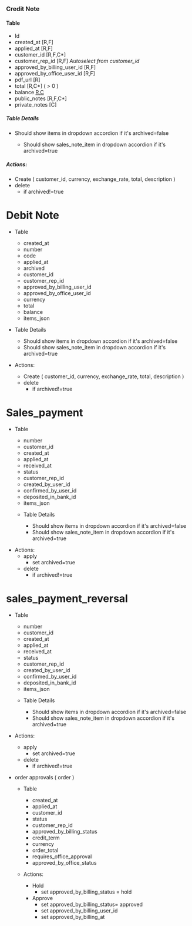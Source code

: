 ### Credit Note

#### Table

- Id
- created_at [R,F]
- applied_at [R,F]
- customer_id [R,F,C*]
- customer_rep_id [R,F] _Autoselect from customer_id_
- approved_by_billing_user_id [R,F]
- approved_by_office_user_id [R,F]
- pdf_url [R]
- total [R,C*] ( > 0 )
- balance [R,C](>=0)
- public_notes [R,F,C*]
- private_notes [C]

##### Table Details

- Should show items in dropdown accordion if it's archived=false

  - Should show sales_note_item in dropdown accordion if it's archived=true

##### Actions:

- Create ( customer_id, currency, exchange_rate, total, description )
- delete
  - if archived!=true

# Debit Note

- Table

  - created_at
  - number
  - code
  - applied_at
  - archived
  - customer_id
  - customer_rep_id
  - approved_by_billing_user_id
  - approved_by_office_user_id
  - currency
  - total
  - balance
  - items_json

* Table Details

  - Should show items in dropdown accordion if it's archived=false
  - Should show sales_note_item in dropdown accordion if it's archived=true

* Actions:
  - Create ( customer_id, currency, exchange_rate, total, description )
  - delete
    - if archived!=true

# Sales_payment

- Table

  - number
  - customer_id
  - created_at
  - applied_at
  - received_at
  - status
  - customer_rep_id
  - created_by_user_id
  - confirmed_by_user_id
  - deposited_in_bank_id
  - items_json

  * Table Details

    - Should show items in dropdown accordion if it's archived=false
    - Should show sales_note_item in dropdown accordion if it's archived=true

* Actions:
  - apply
    - set archived=true
  - delete
    - if archived!=true

# sales_payment_reversal

- Table

  - number
  - customer_id
  - created_at
  - applied_at
  - received_at
  - status
  - customer_rep_id
  - created_by_user_id
  - confirmed_by_user_id
  - deposited_in_bank_id
  - items_json

  * Table Details

    - Should show items in dropdown accordion if it's archived=false
    - Should show sales_note_item in dropdown accordion if it's archived=true

* Actions:

  - apply
    - set archived=true
  - delete
    - if archived!=true

* order approvals ( order )

  - Table

    - created_at
    - applied_at
    - customer_id
    - status
    - customer_rep_id
    - approved_by_billing_status
    - credit_term
    - currency
    - order_total
    - requires_office_approval
    - approved_by_office_status

  - Actions:

    - Hold
      - set approved_by_billing_status = hold
    - Approve
      - set approved_by_billing_status= approved
      - set approved_by_billing_user_id
      - set approved_by_billing_at
